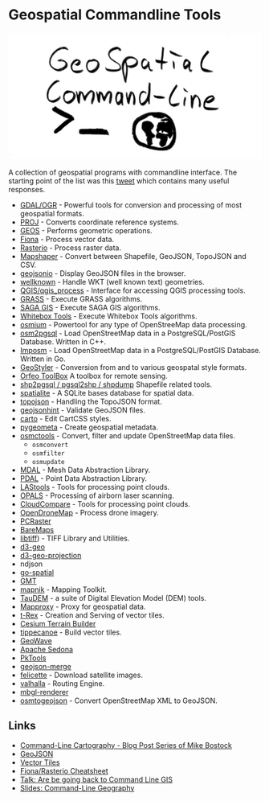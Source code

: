 # Geospatial Commandline Tools

![cover image geospatial commandline tools](cover_image.jpg)

A collection of geospatial programs with commandline interface. The starting point of the list was this [tweet](https://twitter.com/JakobMiksch/status/1358012117924904960) which contains many useful responses.

- [GDAL/OGR](https://gdal.org/) - Powerful tools for conversion and processing of most geospatial formats.
- [PROJ](https://proj.org/index.html) - Converts coordinate reference systems.
- [GEOS](https://git.osgeo.org/gitea/geos/geos/src/branch/master/util/geosop/README.md) - Performs geometric operations. 
- [Fiona](https://github.com/Toblerity/Fiona/blob/master/docs/cli.rst) - Process vector data. 
- [Rasterio](https://rasterio.readthedocs.io/en/latest/cli.html) - Process raster data.
- [Mapshaper](https://github.com/mbloch/mapshaper) - Convert between Shapefile, GeoJSON, TopoJSON and CSV.
- [geojsonio](https://github.com/mapbox/geojsonio-cli) - Display GeoJSON files in the browser.
- [wellknown](https://github.com/mapbox/wellknown) - Handle WKT (well known text) geometries.
- [QGIS/qgis_process](https://docs.qgis.org/3.16/en/docs/user_manual/processing/standalone.html) - Interface for accessing QGIS processing tools.
- [GRASS](https://grass.osgeo.org/grass78/manuals/grass7.html) - Execute GRASS algorithms.
- [SAGA GIS](http://www.saga-gis.org/en/index.html) - Execute SAGA GIS algorithms.
- [Whitebox Tools](https://github.com/jblindsay/whitebox-tools) - Execute Whitebox Tools algorithms.
- [osmium](https://osmcode.org/osmium-tool/) - Powertool for any type of OpenStreeMap data processing.
- [osm2pgsql](https://osm2pgsql.org/) - Load OpenStreetMap data in a PostgreSQL/PostGIS Database. Written in C++.
- [Imposm](https://imposm.org/) - Load OpenStreetMap data in a PostgreSQL/PostGIS Database. Written in Go.
- [GeoStyler](https://geostyler.org/) - Conversion from and to various geospatal style formats.
- [Orfeo ToolBox](https://www.orfeo-toolbox.org/) A toolbox for remote sensing.
- [shp2pgsql / pgsql2shp / shpdump](https://manpages.ubuntu.com/manpages/bionic/man1/shpdump.1.html) Shapefile related tools.
- [spatialite](https://www.gaia-gis.it/fossil/spatialite-tools/index) - A SQLite bases database for spatial data.
- [topojson](https://github.com/topojson/topojson) - Handling the TopoJSON format.
- [geojsonhint](https://github.com/mapbox/geojsonhint) - Validate GeoJSON files.
- [carto](https://cartocss.readthedocs.io/en/latest/installation_usage.html) - Edit CartCSS styles.
- [pygeometa](https://geopython.github.io/pygeometa/) - Create geospatial metadata.
- [osmctools](https://gitlab.com/osm-c-tools/osmctools) - Convert, filter and update OpenStreetMap data files.
  - `osmconvert`
  - `osmfilter`
  - `osmupdate`
- [MDAL](https://www.mdal.xyz/) - Mesh Data Abstraction Library.  
- [PDAL](https://pdal.io/) - Point Data Abstraction Library.
- [LAStools](https://rapidlasso.com/lastools/) - Tools for processing point clouds.
- [OPALS](https://opals.geo.tuwien.ac.at/html/stable/usr_getting_started.html) - Processing of airborn laser scanning.
- [CloudCompare](https://www.cloudcompare.org/doc/wiki/index.php?title=Command_line_mode) - Tools for processing point clouds.
- [OpenDroneMap](https://github.com/OpenDroneMap/ODM) - Process drone imagery.
- [PCRaster](https://pcraster.geo.uu.nl/)
- [BareMaps](https://github.com/baremaps/baremaps)
- [libtiff](http://www.libtiff.org/man/tiffsplit.1.html)) - TIFF Library and Utilities.
- [d3-geo](https://github.com/d3/d3-geo)
- [d3-geo-projection](https://github.com/d3/d3-geo-projection)
- ndjson
- [go-spatial](https://github.com/jblindsay/go-spatial)
- [GMT](https://www.generic-mapping-tools.org/)
- [mapnik](https://mapnik.org/) - Mapping Toolkit.
- [TauDEM](https://hydrology.usu.edu/taudem/taudem5/index.html) - a suite of Digital Elevation Model (DEM) tools. 
- [Mapproxy](https://mapproxy.org/) - Proxy for geospatial data.
- [t-Rex](https://t-rex.tileserver.ch) - Creation and Serving of vector tiles.
- [Cesium Terrain Builder](https://github.com/geo-data/cesium-terrain-builder)
- [tippecanoe](https://github.com/mapbox/tippecanoe) - Build vector tiles.
- [GeoWave](https://www.osgeo.org/projects/geowave/)
- [Apache Sedona](https://sedona.apache.org/)
- [PkTools](http://pktools.nongnu.org/html/index.html)
- [geojson-merge](https://github.com/mapbox/geojson-merge)
- [felicette](https://github.com/plant99/felicette) - Download satellite images. 
- [valhalla](https://github.com/valhalla/valhalla) - Routing Engine.
- [mbgl-renderer](https://github.com/consbio/mbgl-renderer)
- [osmtogeojson](https://github.com/tyrasd/osmtogeojson) - Convert OpenStreetMap XML to GeoJSON.

## Links

- [Command-Line Cartography - Blog Post Series of Mike Bostock](https://medium.com/@mbostock/command-line-cartography-part-1-897aa8f8ca2c#06f4)
- [GeoJSON](https://github.com/tmcw/awesome-geojson)
- [Vector Tiles](https://github.com/mapbox/awesome-vector-tiles#cli-utilities)
- [Fiona/Rasterio Cheatsheet](https://github.com/sgillies/frs-cheat-sheet)
- [Talk: Are be going back to Command Line GIS](https://media.ccc.de/v/bucharest-212-are-we-going-back-to-command-line-gis-)
- [Slides: Command-Line Geography](https://nerik.github.io/cli-geography)
